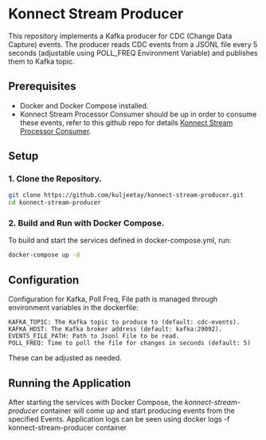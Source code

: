 # Konnect Stream Producer

This repository implements a Kafka producer for CDC (Change Data Capture) events. The producer reads CDC events from a JSONL file every 5 seconds (adjustable using POLL_FREQ Environment Variable) and publishes them to Kafka topic.

## Prerequisites

- Docker and Docker Compose installed.
- Konnect Stream Processor Consumer should be up in order to consume these events, refer to this github repo for details [Konnect Stream Processor Consumer](https://github.com/kuljeetay/konnect-stream-processor.git).

## Setup

### 1. Clone the Repository.
```sh
git clone https://github.com/kuljeetay/konnect-stream-producer.git
cd konnect-stream-producer
```


### 2. Build and Run with Docker Compose.

To build and start the services defined in docker-compose.yml, run:
```sh
docker-compose up -d
```

## Configuration

Configuration for Kafka, Poll Freq, File path is managed through environment variables in the dockerfile:

    KAFKA_TOPIC: The Kafka topic to produce to (default: cdc-events).
    KAFKA_HOST: The Kafka broker address (default: kafka:29092).
    EVENTS_FILE_PATH: Path to Jsonl File to be read.
    POLL_FREQ: Time to poll the file for changes in seconds (default: 5)

These can be adjusted as needed.

## Running the Application

After starting the services with Docker Compose, the *konnect-stream-producer* container will come up and start producing events from the specified Events. Application logs can be seen using docker logs -f konnect-stream-producer container